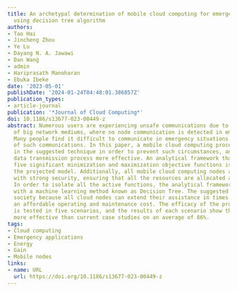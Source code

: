 ```yaml
---
title: An archetypal determination of mobile cloud computing for emergency applications
  using decision tree algorithm
authors:
- Tao Hai
- Jincheng Zhou
- Ye Lu
- Dayang N. A. Jawawi
- Dan Wang
- admin
- Hariprasath Manoharan
- Ebuka Ibeke
date: '2023-05-01'
publishDate: '2024-01-24T04:48:01.386857Z'
publication_types:
- article-journal
publication: '*Journal of Cloud Computing*'
doi: 10.1186/s13677-023-00449-z
abstract: Numerous users are experiencing unsafe communications due to the growth
  of big network mediums, where no node communication is detected in emergency scenarios.
  Many people find it difficult to communicate in emergency situations as a result
  of such communications. In this paper, a mobile cloud computing procedure is implemented
  in the suggested technique in order to prevent such circumstances, and to make the
  data transmission process more effective. An analytical framework that addresses
  five significant minimization and maximization objective functions is used to develop
  the projected model. Additionally, all mobile cloud computing nodes are designed
  with strong security, ensuring that all the resources are allocated appropriately.
  In order to isolate all the active functions, the analytical framework is coupled
  with a machine learning method known as Decision Tree. The suggested approach benefits
  society because all cloud nodes can extend their assistance in times of need at
  an affordable operating and maintenance cost. The efficacy of the proposed approach
  is tested in five scenarios, and the results of each scenario show that it is significantly
  more effective than current case studies on an average of 86%.
tags:
- Cloud computing
- Emergency applications
- Energy
- Gain
- Mobile nodes
links:
- name: URL
  url: https://doi.org/10.1186/s13677-023-00449-z
---
```


